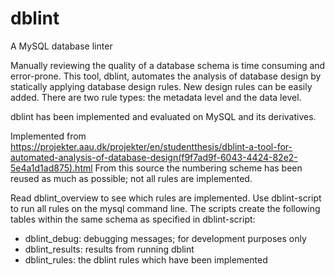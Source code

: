 # dblint
A MySQL database linter

Manually reviewing the quality of a database schema is time consuming and error-prone. This tool, dblint, automates the analysis of database design by statically applying database design rules. New design rules can be easily added. There are two rule types: the metadata level and the data level.

dblint has been implemented and evaluated on MySQL and its derivatives.

Implemented from https://projekter.aau.dk/projekter/en/studentthesis/dblint-a-tool-for-automated-analysis-of-database-design(f9f7ad9f-6043-4424-82e2-5e4a1d1ad875).html From this source the numbering scheme has been reused as much as possible; not all rules are implemented.

Read dblint_overview to see which rules are implemented.
Use dblint-script to run all rules on the mysql command line.
The scripts create the following tables within the same schema as specified in dblint-script:
* dblint_debug: debugging messages; for development purposes only
* dblint_results: results from running dblint
* dblint_rules: the dblint rules which have been implemented
